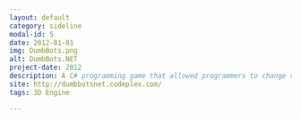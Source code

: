 ```yaml
---
layout: default
category: sideline
modal-id: 5
date: 2012-01-01
img: DumbBots.png
alt: DumbBots.NET
project-date: 2012
description: A C# programming game that allowed programmers to change code that controlled an AI player in real time.<br/>Featured on Coding4Fun.
site: http://dumbbotsnet.codeplex.com/
tags: 3D Engine

---
```

